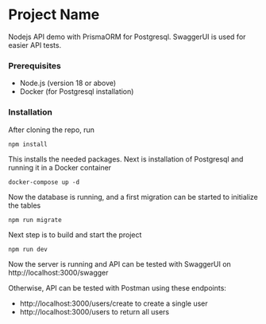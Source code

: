 # Project Name

Nodejs API demo with PrismaORM for Postgresql.
SwaggerUI is used for easier API tests.

### Prerequisites

- Node.js (version 18 or above)
- Docker (for Postgresql installation)

### Installation

After cloning the repo, run

```
npm install
```

This installs the needed packages.
Next is installation of Postgresql and running it in a Docker container
```
docker-compose up -d
```
Now the database is running, and a first migration can be started to initialize the tables
```
npm run migrate
```
Next step is to build and start the project 
```
npm run dev
```

Now the server is running and API can be tested with SwaggerUI on http://localhost:3000/swagger

Otherwise, API can be tested with Postman using these endpoints:
- http://localhost:3000/users/create to create a single user
- http://localhost:3000/users to return all users
